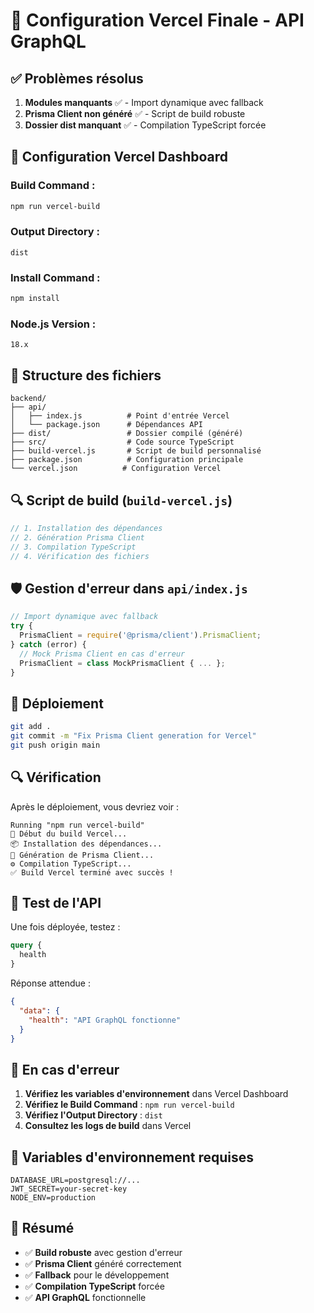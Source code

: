 # 🚀 Configuration Vercel Finale - API GraphQL

## ✅ Problèmes résolus

1. **Modules manquants** ✅ - Import dynamique avec fallback
2. **Prisma Client non généré** ✅ - Script de build robuste
3. **Dossier dist manquant** ✅ - Compilation TypeScript forcée

## 🔧 Configuration Vercel Dashboard

### **Build Command :**
```bash
npm run vercel-build
```

### **Output Directory :**
```
dist
```

### **Install Command :**
```bash
npm install
```

### **Node.js Version :**
```
18.x
```

## 📁 Structure des fichiers

```
backend/
├── api/
│   ├── index.js          # Point d'entrée Vercel
│   └── package.json      # Dépendances API
├── dist/                 # Dossier compilé (généré)
├── src/                  # Code source TypeScript
├── build-vercel.js       # Script de build personnalisé
├── package.json          # Configuration principale
└── vercel.json          # Configuration Vercel
```

## 🔍 Script de build (`build-vercel.js`)

```javascript
// 1. Installation des dépendances
// 2. Génération Prisma Client
// 3. Compilation TypeScript
// 4. Vérification des fichiers
```

## 🛡️ Gestion d'erreur dans `api/index.js`

```javascript
// Import dynamique avec fallback
try {
  PrismaClient = require('@prisma/client').PrismaClient;
} catch (error) {
  // Mock Prisma Client en cas d'erreur
  PrismaClient = class MockPrismaClient { ... };
}
```

## 🚀 Déploiement

```bash
git add .
git commit -m "Fix Prisma Client generation for Vercel"
git push origin main
```

## 🔍 Vérification

Après le déploiement, vous devriez voir :

```
Running "npm run vercel-build"
🚀 Début du build Vercel...
📦 Installation des dépendances...
🔧 Génération de Prisma Client...
⚙️ Compilation TypeScript...
✅ Build Vercel terminé avec succès !
```

## 🧪 Test de l'API

Une fois déployée, testez :

```graphql
query {
  health
}
```

Réponse attendue :
```json
{
  "data": {
    "health": "API GraphQL fonctionne"
  }
}
```

## 🚨 En cas d'erreur

1. **Vérifiez les variables d'environnement** dans Vercel Dashboard
2. **Vérifiez le Build Command** : `npm run vercel-build`
3. **Vérifiez l'Output Directory** : `dist`
4. **Consultez les logs de build** dans Vercel

## 📝 Variables d'environnement requises

```
DATABASE_URL=postgresql://...
JWT_SECRET=your-secret-key
NODE_ENV=production
```

## 🎯 Résumé

- ✅ **Build robuste** avec gestion d'erreur
- ✅ **Prisma Client** généré correctement
- ✅ **Fallback** pour le développement
- ✅ **Compilation TypeScript** forcée
- ✅ **API GraphQL** fonctionnelle